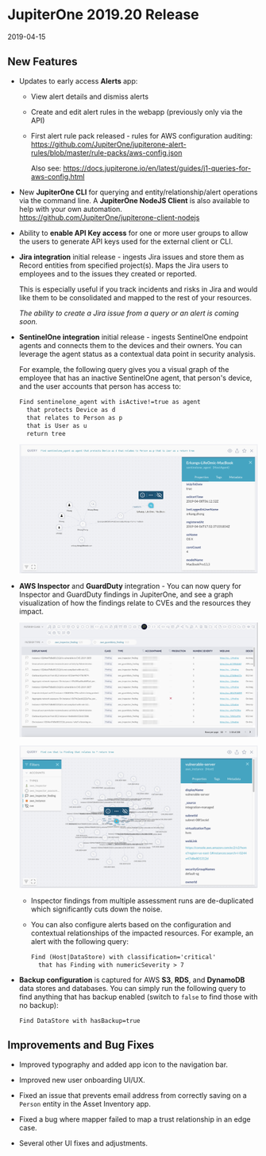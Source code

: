 # JupiterOne 2019.20 Release

2019-04-15

## New Features

- Updates to early access **Alerts** app:

  - View alert details and dismiss alerts

  - Create and edit alert rules in the webapp (previously only via the API)

  - First alert rule pack released - rules for AWS configuration auditing:
    <https://github.com/JupiterOne/jupiterone-alert-rules/blob/master/rule-packs/aws-config.json>

    Also see: <https://docs.jupiterone.io/en/latest/guides/j1-queries-for-aws-config.html>

- New **JupiterOne CLI** for querying and entity/relationship/alert operations
  via the command line. A **JupiterOne NodeJS Client** is also available to help
  with your own automation.
  <https://github.com/JupiterOne/jupiterone-client-nodejs>

- Ability to **enable API Key access** for one or more user groups to allow the
  users to generate API keys used for the external client or CLI.

- **Jira integration** initial release - ingests Jira issues and store them as
  Record entities from specified project(s). Maps the Jira users to employees
  and to the issues they created or reported.

  This is especially useful if you track incidents and risks in Jira and would
  like them to be consolidated and mapped to the rest of your resources.

  _The ability to create a Jira issue from a query or an alert is coming soon._

- **SentinelOne integration** initial release - ingests SentinelOne endpoint
  agents and connects them to the devices and their owners. You can leverage
  the agent status as a contextual data point in security analysis.
  
  For example, the following query gives you a visual graph of the employee that
  has an inactive SentinelOne agent, that person's device, and the user accounts
  that person has access to:

  ```j1ql
  Find sentinelone_agent with isActive!=true as agent
    that protects Device as d
    that relates to Person as p
    that is User as u
    return tree
  ```

  ![sentinelone-inactive-user](../assets/graphs/sentinelone-inactive-user.png)

  
- **AWS Inspector** and **GuardDuty** integration - You can now query for
  Inspector and GuardDuty findings in JupiterOne, and see a graph visualization
  of how the findings relate to CVEs and the resources they impact.

  ![findings-table](../assets/aws-inspector-guardduty-findings-table.png)

  ![findings-graph](../assets/aws-inspector-guardduty-findings-graph.png)

  - Inspector findings from multiple assessment runs are de-duplicated which
    significantly cuts down the noise.

  - You can also configure alerts based on the configuration and contextual
    relationships of the impacted resources.  For example, an alert with the
    following query:

    ```j1ql
    Find (Host|DataStore) with classification='critical'
      that has Finding with numericSeverity > 7
    ```

- **Backup configuration** is captured for AWS **S3**, **RDS**, and **DynamoDB**
  data stores and databases.  You can simply run the following query to find
  anything that has backup enabled (switch to `false` to find those with no
  backup):

  ```j1ql
  Find DataStore with hasBackup=true
  ```

## Improvements and Bug Fixes

- Improved typography and added app icon to the navigation bar.

- Improved new user onboarding UI/UX.

- Fixed an issue that prevents email address from correctly saving on a `Person`
  entity in the Asset Inventory app.

- Fixed a bug where mapper failed to map a trust relationship in an edge case.

- Several other UI fixes and adjustments.